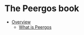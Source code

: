 # The Peergos book

- [Overview](./overview/overview.md)
    - [What is Peergos](./overview/what_is_peergos.md)